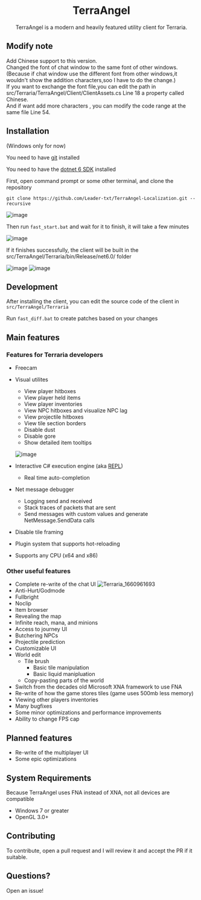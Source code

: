 
<h1 align="center">
TerraAngel
</h1>
<p align="center">
TerraAngel is a modern and heavily featured utility client for Terraria.
</p>
<h2>
Modify note
</h2>
<p>
Add Chinese support to this version.
<br>
Changed the font of chat window to the same font of other windows.(Because if chat window use the different font from other windows,it wouldn't show the addition characters,soo I have to do the change.)
<br>
If you want to exchange the font file,you can edit the path in src/Terraria/TerraAngel/Client/ClientAssets.cs Line 18 a property called Chinese.
<br>
And if want add more characters , you can modify the code range at the same file Line 54.
</p>
<h2>
Installation
</h2>

(Windows only for now)

You need to have [git](https://git-scm.com/download/win) installed

You need to have the [dotnet 6 SDK](https://dotnet.microsoft.com/en-us/download/dotnet/6.0) installed 

First, open command prompt or some other terminal, and clone the repository

```git clone https://github.com/Leader-txt/TerraAngel-Localization.git --recursive```

![image](https://user-images.githubusercontent.com/87276335/182042166-c967bcba-cd52-4372-ad75-3bc5faaac0ea.png)


Then run `fast_start.bat` and wait for it to finish, it will take a few minutes

![image](https://user-images.githubusercontent.com/87276335/182042235-9ce87d19-61ee-4636-b3ab-eee0ccb0e428.png)

If it finishes successfully, the client will be built in the src/TerraAngel/Terraria/bin/Release/net6.0/ folder

![image](https://user-images.githubusercontent.com/87276335/182298612-c9aa34a2-9df7-4047-9a4f-a465c95419a1.png)
![image](https://user-images.githubusercontent.com/87276335/182298616-e9e2299e-611c-4b7d-823e-b4d6ff828c42.png)


<h2>
Development
</h2>

After installing the client, you can edit the source code of the client in `src/TerraAngel/Terraria`

Run `fast_diff.bat` to create patches based on your changes

<h2>
Main features
</h2>

<h3>
Features for Terraria developers
</h3>

- Freecam
- Visual utilites
   - View player hitboxes
   - View player held items
   - View player inventories
   - View NPC hitboxes and visualize NPC lag
   - View projectile hitboxes
   - View tile section borders
   - Disable dust
   - Disable gore
   - Show detailed item tooltips
   
   ![image](https://user-images.githubusercontent.com/87276335/197304559-292de6a7-bed1-4cc9-a452-89d70e890981.png)
- Interactive C# execution engine (aka [REPL](https://en.wikipedia.org/wiki/Read%E2%80%93eval%E2%80%93print_loop))
  - Real time auto-completion
- Net message debugger
  - Logging send and received
  - Stack traces of packets that are sent
  - Send messages with custom values and generate NetMessage.SendData calls
- Disable tile framing
- Plugin system that supports hot-reloading
- Supports any CPU (x64 and x86)

<h3>
Other useful features
</h3>

- Complete re-write of the chat UI
![Terraria_1660961693](https://user-images.githubusercontent.com/87276335/185725363-591a1d7b-a264-4a46-bfb2-96578c8ad6a3.gif)
- Anti-Hurt/Godmode
- Fullbright
- Noclip
- Item browser
- Revealing the map
- Infinite reach, mana, and minions
- Access to journey UI
- Butchering NPCs
- Projectile prediction
- Customizable UI
- World edit 
  - Tile brush
    - Basic tile manipulation
    - Basic liquid manipluation
  - Copy-pasting parts of the world
- Switch from the decades old Microsoft XNA framework to use FNA
- Re-write of how the game stores tiles (game uses 500mb less memory)
- Viewing other players inventories
- Many bugfixes
- Some minor optimizations and performance improvements
- Ability to change FPS cap

<h2>
Planned features
</h2>

- Re-write of the multiplayer UI
- Some epic optimizations

<h2>
System Requirements
</h2>

Because TerraAngel uses FNA instead of XNA, not all devices are compatible

- Windows 7 or greater
- OpenGL 3.0+

<h2>
Contributing
</h2>


To contribute, open a pull request and I will review it and accept the PR if it suitable.

<h2>
Questions?
</h2>


Open an issue!

